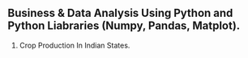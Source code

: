 ## Business & Data Analysis Using Python and Python Liabraries (Numpy, Pandas, Matplot).

1. Crop Production In Indian States.
